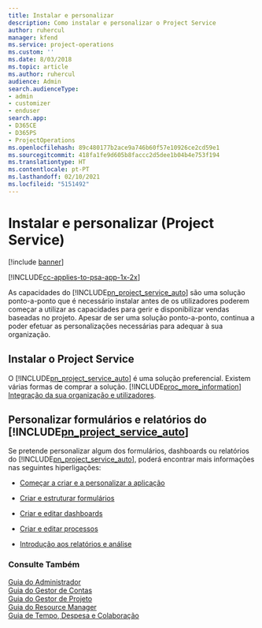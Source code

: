 ```yaml
---
title: Instalar e personalizar
description: Como instalar e personalizar o Project Service
author: ruhercul
manager: kfend
ms.service: project-operations
ms.custom: ''
ms.date: 8/03/2018
ms.topic: article
ms.author: ruhercul
audience: Admin
search.audienceType:
- admin
- customizer
- enduser
search.app:
- D365CE
- D365PS
- ProjectOperations
ms.openlocfilehash: 89c480177b2ace9a746b60f57e10926ce2cd59e1
ms.sourcegitcommit: 418fa1fe9d605b8faccc2d5dee1b04b4e753f194
ms.translationtype: HT
ms.contentlocale: pt-PT
ms.lasthandoff: 02/10/2021
ms.locfileid: "5151492"
---
```

# <a name="install-and-customize-project-service"></a>Instalar e personalizar (Project Service)

[!include [banner](../includes/psa-now-project-operations.md)]

[!INCLUDE[cc-applies-to-psa-app-1x-2x](../includes/cc-applies-to-psa-app-1x-2x.md)]

As capacidades do [!INCLUDE[pn_project_service_auto](../includes/pn-project-service-auto.md)] são uma solução ponto-a-ponto que é necessário instalar antes de os utilizadores poderem começar a utilizar as capacidades para gerir e disponibilizar vendas baseadas no projeto. Apesar de ser uma solução ponto-a-ponto, continua a poder efetuar as personalizações necessárias para adequar à sua organização.  
<!-- TODO: I expect to find the information on how to get and install this here. Please find that and add it here. Same for Project Service.--> 
  
## <a name="install-project-service"></a>Instalar o Project Service  
 O [!INCLUDE[pn_project_service_auto](../includes/pn-project-service-auto.md)] é uma solução preferencial. Existem várias formas de comprar a solução. [!INCLUDE[proc_more_information](../includes/proc-more-information.md)] [Integração da sua organização e utilizadores](https://docs.microsoft.com/dynamics365/customerengagement/on-premises/admin/onboard-your-organization-and-users-to-dynamics-365-online).  
  
## <a name="customize-pn_project_service_auto-forms-and-reports"></a>Personalizar formulários e relatórios do [!INCLUDE[pn_project_service_auto](../includes/pn-project-service-auto.md)]  
 Se pretende personalizar algum dos formulários, dashboards ou relatórios do [!INCLUDE[pn_project_service_auto](../includes/pn-project-service-auto.md)], poderá encontrar mais informações nas seguintes hiperligações:  
  
- [Começar a criar e a personalizar a aplicação](https://docs.microsoft.com/dynamics365/customerengagement/on-premises/customize/getting-started-customization)  
  
- [Criar e estruturar formulários](https://docs.microsoft.com/dynamics365/customerengagement/on-premises/customize/create-design-forms)  
  
- [Criar e editar dashboards](https://docs.microsoft.com/dynamics365/customerengagement/on-premises/customize/create-edit-dashboards)  
  
- [Criar e editar processos](https://docs.microsoft.com/dynamics365/customerengagement/on-premises/customize/guide-staff-through-common-tasks-processes)  
  
- [Introdução aos relatórios e análise](https://docs.microsoft.com/dynamics365/customerengagement/on-premises/analytics/reporting-analytics-with-dynamics-365)  
  
### <a name="see-also"></a>Consulte Também  
 [Guia do Administrador](../psa/admin-guide.md)   
 [Guia do Gestor de Contas](../psa/account-manager-guide.md)   
 [Guia do Gestor de Projeto](../psa/project-manager-guide.md)   
 [Guia do Resource Manager](../psa/resource-manager-guide.md)   
 [Guia de Tempo, Despesa e Colaboração](../psa/time-expense-collaboration-guide.md)
